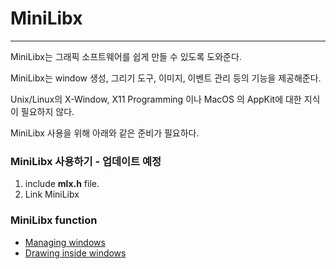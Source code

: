 # MiniLibx

---

MiniLibx는 그래픽 소프트웨어를 쉽게 만들 수 있도록 도와준다.

MiniLibx는 window 생성, 그리기 도구, 이미지, 이벤트 관리 등의 기능을 제공해준다.

Unix/Linux의 X-Window, X11 Programming 이나 MacOS 의 AppKit에 대한 지식이 필요하지 않다.

MiniLibx 사용을 위해 아래와 같은 준비가 필요하다.

### MiniLibx  사용하기 - 업데이트 예정

1. include **mlx.h** file.
2. Link MiniLibx

### MiniLibx function

- [Managing windows]()
- [Drawing inside windows]()